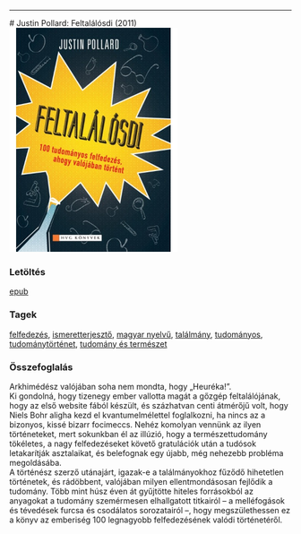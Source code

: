 <hr/>
# <a name="id_1008">Justin Pollard: Feltalálósdi (2011)</a>
<img src="https://github.com/BercziSandor/calibre_lib/raw/main/main/Justin%20Pollard/Feltalalosdi%20%281008%29/cover.jpg" alt="cover" width="300"/>

### Letöltés
[epub](https://github.com/BercziSandor/calibre_lib/raw/main/main/Justin%20Pollard/Feltalalosdi%20%281008%29/Feltalalosdi%20-%20Justin%20Pollard.epub)

### Tagek
[felfedezés](https://github.com/berczisandor/calibre_lib/blob/main/main/_tags/felfedez%c3%a9s.md), [ismeretterjesztő](https://github.com/berczisandor/calibre_lib/blob/main/main/_tags/ismeretterjeszt%c5%91.md), [magyar nyelvű](https://github.com/berczisandor/calibre_lib/blob/main/main/_tags/magyar%20nyelv%c5%b1.md), [találmány](https://github.com/berczisandor/calibre_lib/blob/main/main/_tags/tal%c3%a1lm%c3%a1ny.md), [tudományos](https://github.com/berczisandor/calibre_lib/blob/main/main/_tags/tudom%c3%a1nyos.md), [tudománytörténet](https://github.com/berczisandor/calibre_lib/blob/main/main/_tags/tudom%c3%a1nyt%c3%b6rt%c3%a9net.md), [tudomány és természet](https://github.com/berczisandor/calibre_lib/blob/main/main/_tags/tudom%c3%a1ny%20%c3%a9s%20term%c3%a9szet.md)

### Összefoglalás
<p class="description">Arkhimédész valójában soha nem mondta, hogy „Heuréka!”.<br>Ki gondolná, hogy tizenegy ember vallotta magát a gőzgép feltalálójának, hogy az első website fából készült, és százhatvan centi átmérőjű volt, hogy Niels Bohr aligha kezd el kvantumelmélettel foglalkozni, ha nincs az a bizonyos, kissé bizarr focimeccs. Nehéz komolyan vennünk az ilyen történeteket, mert sokunkban él az illúzió, hogy a természettudomány tökéletes, a nagy felfedezéseket követő gratulációk után a tudósok letakarítják asztalaikat, és belefognak egy újabb, még nehezebb probléma megoldásába.<br>A történész szerző utánajárt, igazak-e a találmányokhoz fűződő hihetetlen történetek, és rádöbbent, valójában milyen ellentmondásosan fejlődik a tudomány. Több mint húsz éven át gyűjtötte hiteles forrásokból az anyagokat a tudomány szemérmesen elhallgatott titkairól – a melléfogások és tévedések furcsa és csodálatos sorozatairól –, hogy megszülethessen ez a könyv az emberiség 100 legnagyobb felfedezésének valódi történetéről.</p>


